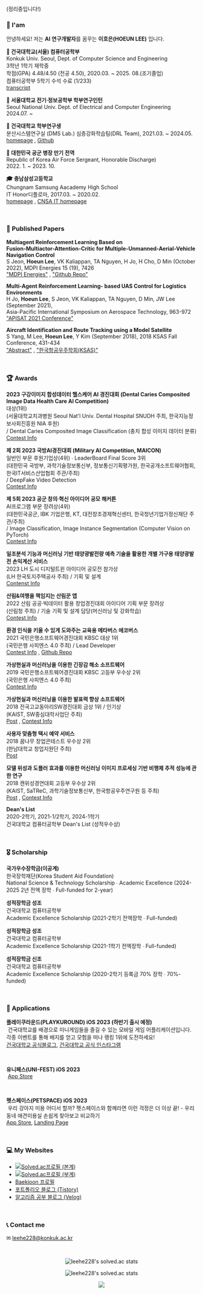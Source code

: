 (정리중입니다!)

### 🧑 I'am
안녕하세요! 저는 **AI 연구개발자**를 꿈꾸는 **이호은(HOEUN LEE)** 입니다.
<br>

**🏫 건국대학교(서울) 컴퓨터공학부** <br>
Konkuk Univ. Seoul, Dept. of Computer Science and Engineering <br> 
3학년 1학기 재학중 <br> 학점(GPA) 4.48/4.50 (전공 4.50), 2020.03. ~  2025. 08.(조기졸업)
<br> 컴퓨터공학부 5학기 수석 수료 (1/233) <br> [transcript](https://github.com/leehe228/leehe228/blob/main/transcript_en_HoeunLee.pdf)

**🔬 서울대학교 전기∙정보공학부 학부연구인턴** <br>
Seoul National Univ. Dept. of Electrical and Computer Engineering <br>
2024.07. ~ 


**🔬 건국대학교 학부연구생** <br> 
분산시스템연구실 (DMS Lab.) 심층강화학습팀(DRL Team), 2021.03. ~ 2024.05. <br> 
[homepage](https://dmslab-konkuk.github.io/) , [Github](https://github.com/dmslab-konkuk)

**🛫 대한민국 공군 병장 만기 전역** <br>
Republic of Korea Air Force Sergeant, Honorable Discharge) <br> 
2022. 1. ~ 2023. 10.

**🎓 충남삼성고등학교** <br>
Chungnam Samsung Aacademy High School <br> 
IT Honor디플로마, 2017.03. ~ 2020.02. <br> 
[homepage](https://cnsa.hs.kr/hpw) , [CNSA IT homepage](http://it.cnsa.hs.kr/)

<br>

### 📃 Published Papers
**Multiagent Reinforcement Learning Based on <br> Fusion-Multiactor-Attention-Critic for Multiple-Unmanned-Aerial-Vehicle Navigation Control** <br>
S Jeon, **Hoeun Lee**, VK Kaliappan, TA Nguyen, H Jo, H Cho, D Min (October 2022), MDPI Energies 15 (19), 7426 <br>
["MDPI Energies"](https://www.mdpi.com/journal/energies) , ["Github Repo"](https://github.com/leehe228/LogisticsEnv)

**Multi-Agent Reinforcement Learning- based UAS Control for Logistics Environments** <br>
H Jo, **Hoeun Lee**, S Jeon, VK Kaliappan, TA Nguyen, D Min, JW Lee (September 2021), <br>
Asia-Pacific International Symposium on Aerospace Technology, 963-972 <br>
["APISAT 2021 Conference"](https://apisat2021.org/)

**Aircraft Identification and Route Tracking using a Model Satellite** <br>
S Yang, M Lee, **Hoeun Lee**, Y Kim (September 2018), 2018 KSAS Fall Conference, 431-434 <br>
["Abstract"](https://www.dbpia.co.kr/journal/articleDetail?nodeId=NODE07619770) , ["한국항공우주학회(KSAS)"](http://ksas.or.kr/)

<br>

### 🏆 Awards
**2023 구강이미지 합성데이터 헬스케어 AI 경진대회 (Dental Caries Composited Image Data Health Care AI Competition)** <br> 대상(1위) <br> (서울대학교치과병원 Seoul Nat'l Univ. Dental Hospital SNUDH 주최, 한국지능정보사회진흥원 NIA 후원) <br> / Dental Caries Composited Image Classification (충치 합성 이미지 데이터 분류) <br> [Contest Info](http://healthcare.gcontest.co.kr/template/m/14622)

**제 2회 2023 국방AI경진대회 (Military AI Competition, MAICON)** <br> 일반인 부문 후원기업상(4위) ∙ LeaderBoard Final Score 3위 <br> (대한민국 국방부, 과학기술정보통신부, 정보통신기획평가원, 한국공개소프트웨어협회, 한국IT서비스산업협회 주관/주최) <br> / DeepFake Video Detection <br> [Contest Info](https://maicon.kr)

**제 5회 2023 공군 창의∙혁신 아이디어 공모 해커톤** <br> AI프로그램 부문 장려상(4위) <br> (대한민국공군, IBK 기업은행, KT, 대전창조경제혁신센터, 한국청년기업가정신재단 주관/주최) <br> / Image Classification, Image Instance Segmentation (Computer Vision on PyTorch) <br> [Contest Info](https://rokaf.airforce.mil.kr/sites/hackathon/index.do)

**일조분석 기능과 머신러닝 기반 태양광발전량 예측 기술을 활용한 개별 가구용 태양광발전 손익계산 서비스** <br> 2023 LH 도시 디지털트윈 아이디어 공모전 참가상 <br> (LH 한국토지주택공사 주최) / 기획 및 설계 <br> [Contenst Info](http://www.lh-digital.co.kr/view.asp?idx=170&boardcode=notice&go=&field=&keyword=&page=)

**산림&여행을 책임지는 산림꾼 앱** <br> 2022 산림 공공·빅데이터 활용 창업경진대회 아이디어 기획 부문 장려상 <br> (산림청 주최) / 기술 기획 및 설계 담당(머신러닝 및 강화학습) <br> [Contest Info](https://www.bigdata-forest.kr/support/notice/20220818173423)

**환경 인식을 키울 수 있게 도와주는 교육용 메타버스 에코버스** <br> 2021 국민은행소프트웨어경진대회 KBSC 대상 1위 <br> (국민은행 사피엔스 4.0 주최) / Lead Developer <br> [Contest Info](https://www.kbsccoding.com/board/board.php?bo_table=notice&wr_id=67) , [Github Repo](https://github.com/leehe228/Ecoverse)

**가상현실과 머신러닝을 이용한 긴장감 해소 소프트웨어** <br> 2019 국민은행소프트웨어경진대회 KBSC 고등부 우수상 2위 <br> (국민은행 사피엔스 4.0 주최) <br> [Contest Info](https://www.kbsccoding.com/board/board.php?bo_table=notice&wr_id=42&page=2)

**가상현실과 머신러닝을 이용한 발표력 향상 소프트웨어** <br> 2018 전국고교동아리SW경진대회 금상 1위 / 인기상 <br> (KAIST, SW중심대학사업단 주최) <br> [Post](https://deepdeepit.tistory.com/50) , [Contest Info](https://www.highschool-swcontest.com/)

**사용자 맞춤형 택시 예약 서비스** <br> 2018 꿈나무 창업콘테스트 우수상 2위 <br> (한남대학교 창업지원단 주최) <br> [Post](https://deepdeepit.tistory.com/80)

**모델 위성과 도플러 효과를 이용한 머신러닝 이미지 프로세싱 기반 비행체 추적 성능에 관한 연구** <br> 2018 캔위성경연대회 고등부 우수상 2위 <br> (KAIST, SaTReC, 과학기술정보통신부, 한국항공우주연구원 등 주최) <br> [Post](https://deepdeepit.tistory.com/45) , [Contest Info](http://cansat.kaist.ac.kr/)

**Dean's List** <br> 2020-2학기, 2021-1/2학기, 2024-1학기 <br> 건국대학교 컴퓨터공학부 Dean's List (성적우수상) 

<br>

### 🎖️ Scholarship
**국가우수장학금(이공계)** <br> 한국장학재단(Korea Student Aid Foundation) <br> National Science & Technology Scholarship ∙ Academic Excellence (2024-2025 2년 전액 장학 ∙ Full-funded for 2-year)

**성적장학금 성조** <br> 건국대학교 컴퓨터공학부 <br> Academic Excellence Scholarship (2021-2학기 전액장학 ∙ Full-funded)

**성적장학금 성조** <br> 건국대학교 컴퓨터공학부 <br> Academic Excellence Scholarship (2021-1학기 전액장학 ∙ Full-funded)

**성적장학금 신조** <br> 건국대학교 컴퓨터공학부 <br> Academic Excellence Scholarship (2020-2학기 등록금 70% 장학 ∙ 70%-funded)

<br>

### 📱 Applications
**플레이쿠라운드(PLAYKUROUND) iOS 2023 (하반기 출시 예정)** <br>
<img width="0px" alt="Plku Banner" src="https://github.com/leehe228/leehe228/assets/37548919/b6d5e1d1-a0f9-467b-9870-a1a4457269c8">
건국대학교를 배경으로 미니게임들을 즐길 수 있는 모바일 게임 어플리케이션입니다. 각종 이벤트를 통해 배지를 얻고 모험을 떠나 랭킹 1위에 도전하세요! <br>
[건국대학교 공식블로그](https://blog.naver.com/dreamkonkuk/223448999922), [건국대학교 공식 인스타그램](https://www.instagram.com/p/C7DkcuaLvOm/?utm_source=ig_web_copy_link&igsh=MzRlODBiNWFlZA==)

<br>

**유니페스(UNI-FEST) iOS 2023** <br>
<img width="0" alt="Unifest App Banner" src="https://github.com/leehe228/leehe228/assets/37548919/29e4283b-ea55-4fad-b55a-36195b1c8ebe">
[App Store](https://apps.apple.com/kr/app/%EC%9C%A0%EB%8B%88%ED%8E%98%EC%8A%A4/id6502256367) 

<br>

**펫스페이스(PETSPACE) iOS 2023** <br>
<img width="0" alt="Petspace App Banner" src="https://github.com/leehe228/leehe228/assets/37548919/13616301-c1b0-4f0b-a442-6d428be293b3">
우리 강아지 미용 어디서 할까? 펫스페이스와 함께라면 이런 걱정은 더 이상 끝! - 우리 동네 애견미용실 손쉽게 찾아보고 비교하기 <br>
[App Store](https://apps.apple.com/kr/app/%ED%8E%AB%EC%8A%A4%ED%8E%98%EC%9D%B4%EC%8A%A4/id6469418725), [Landing Page](https://petspace.whitekiwi.link)

<br>

### 💻 My Websites
- [![Solved.ac프로필 (본계)](http://mazassumnida.wtf/api/mini/generate_badge?boj=leehe228)](https://solved.ac/profile/leehe228)
- [![Solved.ac프로필 (부계)](http://mazassumnida.wtf/api/mini/generate_badge?boj=hoeunlee228)](https://solved.ac/profile/hoeunlee228)
- [Baekjoon 프로필](https://www.acmicpc.net/user/leehe228)
- [포트폴리오 블로그 (Tistory)](https://deepdeepit.tistory.com/)
- [알고리즘 공부 블로그 (Velog)](https://velog.io/@leehe228)

<br>

### 📞 Contact me
✉ leehe228@konkuk.ac.kr


<br>

<div align="center">

![leehe228's solved.ac stats](https://github-readme-solvedac.hyp3rflow.vercel.app/api/?handle=leehe228)

![leehe228's solved.ac stats](https://github-readme-solvedac.hyp3rflow.vercel.app/api/?handle=hoeunlee228)

<a href="https://hits.seeyoufarm.com"><img src="https://hits.seeyoufarm.com/api/count/incr/badge.svg?url=https%3A%2F%2Fgithub.com%2Fleehe228%2Fhit-counter&count_bg=%2379C83D&title_bg=%23555555&icon=&icon_color=%23E7E7E7&title=hits&edge_flat=false"/></a>
</div>
